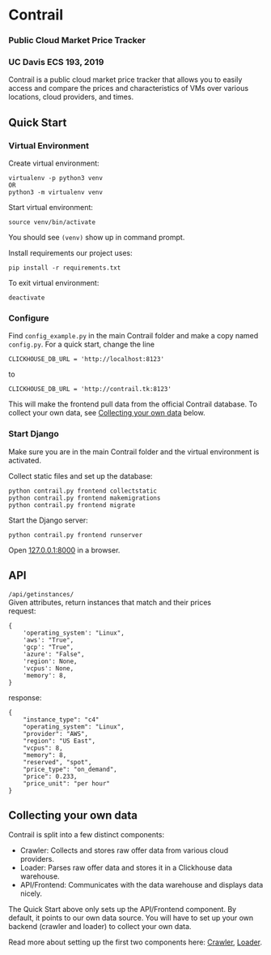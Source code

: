 # Contrail

### Public Cloud Market Price Tracker

### UC Davis ECS 193, 2019
Contrail is a public cloud market price tracker that allows you to easily access and compare the prices and
characteristics of VMs over various locations, cloud providers, and times.

## Quick Start
### Virtual Environment
Create virtual environment:
```
virtualenv -p python3 venv
OR
python3 -m virtualenv venv
```

Start virtual environment:
```
source venv/bin/activate
```

You should see `(venv)` show up in command prompt.

Install requirements our project uses:
```
pip install -r requirements.txt
```

To exit virtual environment:
```
deactivate
```


### Configure
Find `config_example.py` in the main Contrail folder and make a copy named `config.py`. For a quick start, change the
line

```
CLICKHOUSE_DB_URL = 'http://localhost:8123'
```

to

```
CLICKHOUSE_DB_URL = 'http://contrail.tk:8123'
```

This will make the frontend pull data from the official Contrail database. To collect your own data, see [Collecting 
your own data](#collecting-your-own-data) below.

### Start Django
Make sure you are in the main Contrail folder and the virtual environment is activated.

Collect static files and set up the database:
```
python contrail.py frontend collectstatic
python contrail.py frontend makemigrations
python contrail.py frontend migrate
```

Start the Django server:
```
python contrail.py frontend runserver
```

Open [127.0.0.1:8000](http://127.0.0.1:8000) in a browser.


## API
`/api/getinstances/`\
Given attributes, return instances that match and their prices\
request:
```
{
    'operating_system': "Linux",
    'aws': "True",
    'gcp': "True",
    'azure': "False",
    'region': None,
    'vcpus': None,
    'memory': 8,
}
```
response:
```
{
    "instance_type": "c4"
    "operating_system": "Linux",
    "provider": "AWS",
    "region": "US East",
    "vcpus": 8,
    "memory": 8,
    "reserved", "spot",
    "price_type": "on_demand",
    "price": 0.233,
    "price_unit": "per hour"
}
```


## Collecting your own data
Contrail is split into a few distinct components:
- Crawler: Collects and stores raw offer data from various cloud providers.
- Loader: Parses raw offer data and stores it in a Clickhouse data warehouse.
- API/Frontend: Communicates with the data warehouse and displays data nicely.
 
The Quick Start above only sets up the API/Frontend component. By default, it points to our own data source. You will
have to set up your own backend (crawler and loader) to collect your own data.

Read more about setting up the first two components here:
[Crawler](/crawler/README.md),
[Loader](/contrail/loader/README.md).
